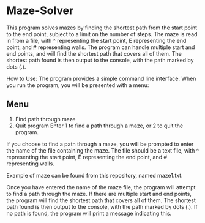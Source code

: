 # Maze-Solver
This program solves mazes by finding the shortest path from the start point to the end point, subject to a limit on the number of steps. The maze is read in from a file, with ^ representing the start point, E representing the end point, and # representing walls. The program can handle multiple start and end points, and will find the shortest path that covers all of them. The shortest path found is then output to the console, with the path marked by dots (.).

How to Use:
The program provides a simple command line interface. When you run the program, you will be presented with a menu:

Menu
----
1. Find path through maze
2. Quit program
Enter 1 to find a path through a maze, or 2 to quit the program.

If you choose to find a path through a maze, you will be prompted to enter the name of the file containing the maze. The file should be a text file, with ^ representing the start point, E representing the end point, and # representing walls. 

Example of maze can be found from this repository, named maze1.txt.

Once you have entered the name of the maze file, the program will attempt to find a path through the maze. If there are multiple start and end points, the program will find the shortest path that covers all of them. The shortest path found is then output to the console, with the path marked by dots (.). If no path is found, the program will print a message indicating this.


